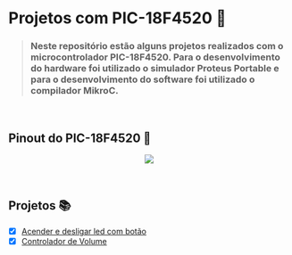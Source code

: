 # Projetos com PIC-18F4520 👾 
> ### Neste repositório estão alguns projetos realizados com o microcontrolador PIC-18F4520. Para o desenvolvimento do hardware foi utilizado o simulador Proteus Portable e para o desenvolvimento do software foi utilizado o compilador MikroC.

<br>

## Pinout do PIC-18F4520 📌

<p align="center">
<img src="https://camo.githubusercontent.com/d360bc03bf5400cf091cd81dc4d942001f9d61ed5ed725beb87cbffa155fc3f0/68747470733a2f2f7777772e6261756461656c6574726f6e6963612e636f6d2e62722f6d656469612f777973697779672f706963313866343532302d70696e6f75742e706e67">
</p>

<br>

## Projetos 📚

- [x] [Acender e desligar led com botão](./Pisca%20led%20com%20bot%C3%A3o/)
- [x] [Controlador de Volume](./Controlador%20de%20volume/)